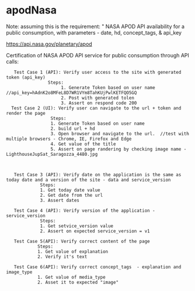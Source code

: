 # apodNasa
Note: assuming this is the requirement: " NASA APOD API availability for a public consumption, with parameters - date, hd, concept_tags, & api_key 

https://api.nasa.gov/planetary/apod



Certification of NASA APOD API service for public consumption through API calls:

       Test Case 1 (API): Verify user access to the site with generated token (api_key)
                    Steps:
                         1. Generate Token based on user name  //api_key=hAdnK2o8MFeL8D7WR1VYm8TahKUjPwlKETFQO5GQ
                         2. Post with generated tolen
                         3. Assert on respond code 200
      Test Case 2 (UI): Verify user can navigate to the url + token and render the page
                     Steps:
                     1. Generate Token based on user name
                     2. build url + hd
                     3. Open browser and navigate to the url.  //test with multiple browsers - Chrome, IE, Firefox and Edge
                     4. Get value of the title
                     5. Assert on page randering by checking image name - LighthouseJupSat_Saragozza_4480.jpg
   
       
   
       Test Case 3 (API): Verify date on the application is the same as today date and a version of the site - data and service_version
                 Steps: 
                 1. Get today date value
                 2. Get date from the url
                 3. Assert dates
   
       Test Case 4 (API): Verify version of the application - service_version
                 Steps: 
                 1. Get setvice_version value
                 2. Assert on expected service_version = v1
                 
       Test Case 5(API): Verify correct content of the page
                Steps:
                1. Get value of explanation
                2. Verify it's text
   
       Test Case 6(API): Verify correct concept_tags  - explanation and image_type
                1. Get value of media_type
                2. Asset it to expected "image"
